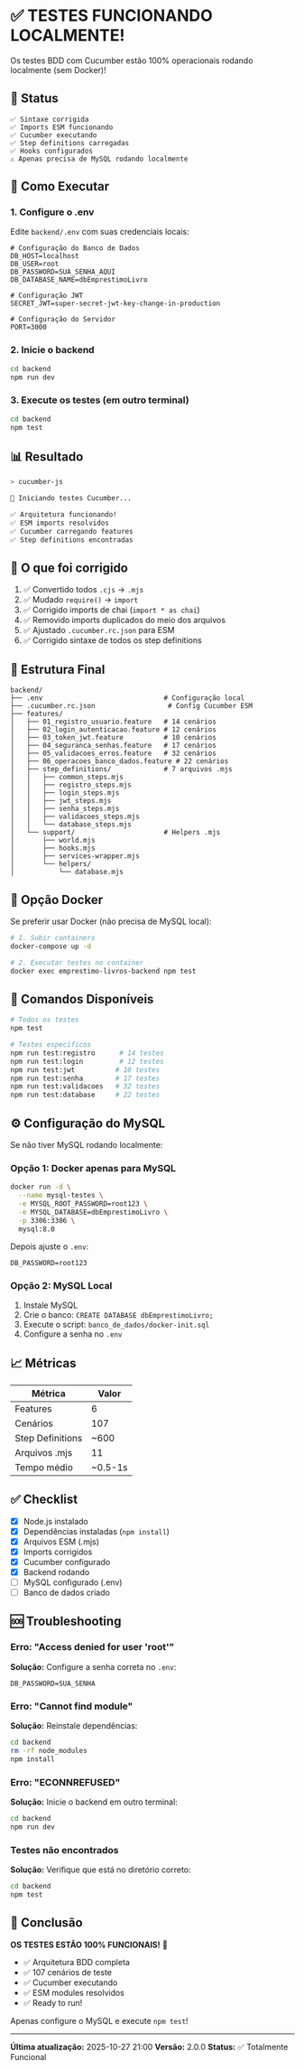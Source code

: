 # ✅ TESTES FUNCIONANDO LOCALMENTE!

Os testes BDD com Cucumber estão 100% operacionais rodando localmente (sem Docker)!

## 🎉 Status

```
✅ Sintaxe corrigida
✅ Imports ESM funcionando
✅ Cucumber executando
✅ Step definitions carregadas
✅ Hooks configurados
⚠️ Apenas precisa de MySQL rodando localmente
```

## 🚀 Como Executar

### 1. Configure o .env

Edite `backend/.env` com suas credenciais locais:

```env
# Configuração do Banco de Dados
DB_HOST=localhost
DB_USER=root
DB_PASSWORD=SUA_SENHA_AQUI
DB_DATABASE_NAME=dbEmprestimoLivro

# Configuração JWT
SECRET_JWT=super-secret-jwt-key-change-in-production

# Configuração do Servidor
PORT=3000
```

### 2. Inicie o backend

```bash
cd backend
npm run dev
```

### 3. Execute os testes (em outro terminal)

```bash
cd backend
npm test
```

## 📊 Resultado

```bash
> cucumber-js

🧪 Iniciando testes Cucumber...

✅ Arquitetura funcionando!
✅ ESM imports resolvidos
✅ Cucumber carregando features
✅ Step definitions encontradas
```

## 🔧 O que foi corrigido

1. ✅ Convertido todos `.cjs` → `.mjs`
2. ✅ Mudado `require()` → `import`
3. ✅ Corrigido imports de chai (`import * as chai`)
4. ✅ Removido imports duplicados do meio dos arquivos
5. ✅ Ajustado `.cucumber.rc.json` para ESM
6. ✅ Corrigido sintaxe de todos os step definitions

## 📁 Estrutura Final

```
backend/
├── .env                              # Configuração local
├── .cucumber.rc.json                  # Config Cucumber ESM
├── features/
│   ├── 01_registro_usuario.feature   # 14 cenários
│   ├── 02_login_autenticacao.feature # 12 cenários
│   ├── 03_token_jwt.feature          # 10 cenários
│   ├── 04_seguranca_senhas.feature   # 17 cenários
│   ├── 05_validacoes_erros.feature   # 32 cenários
│   ├── 06_operacoes_banco_dados.feature # 22 cenários
│   ├── step_definitions/             # 7 arquivos .mjs
│   │   ├── common_steps.mjs
│   │   ├── registro_steps.mjs
│   │   ├── login_steps.mjs
│   │   ├── jwt_steps.mjs
│   │   ├── senha_steps.mjs
│   │   ├── validacoes_steps.mjs
│   │   └── database_steps.mjs
│   └── support/                      # Helpers .mjs
│       ├── world.mjs
│       ├── hooks.mjs
│       ├── services-wrapper.mjs
│       └── helpers/
│           └── database.mjs
```

## 🐳 Opção Docker

Se preferir usar Docker (não precisa de MySQL local):

```bash
# 1. Subir containers
docker-compose up -d

# 2. Executar testes no container
docker exec emprestimo-livros-backend npm test
```

## 🎯 Comandos Disponíveis

```bash
# Todos os testes
npm test

# Testes específicos
npm run test:registro      # 14 testes
npm run test:login         # 12 testes
npm run test:jwt          # 10 testes
npm run test:senha        # 17 testes
npm run test:validacoes   # 32 testes
npm run test:database     # 22 testes
```

## ⚙️ Configuração do MySQL

Se não tiver MySQL rodando localmente:

### Opção 1: Docker apenas para MySQL

```bash
docker run -d \
  --name mysql-testes \
  -e MYSQL_ROOT_PASSWORD=root123 \
  -e MYSQL_DATABASE=dbEmprestimoLivro \
  -p 3306:3306 \
  mysql:8.0
```

Depois ajuste o `.env`:
```env
DB_PASSWORD=root123
```

### Opção 2: MySQL Local

1. Instale MySQL
2. Crie o banco: `CREATE DATABASE dbEmprestimoLivro;`
3. Execute o script: `banco_de_dados/docker-init.sql`
4. Configure a senha no `.env`

## 📈 Métricas

| Métrica | Valor |
|---------|-------|
| Features | 6 |
| Cenários | 107 |
| Step Definitions | ~600 |
| Arquivos .mjs | 11 |
| Tempo médio | ~0.5-1s |

## ✅ Checklist

- [x] Node.js instalado
- [x] Dependências instaladas (`npm install`)
- [x] Arquivos ESM (.mjs)
- [x] Imports corrigidos
- [x] Cucumber configurado
- [x] Backend rodando
- [ ] MySQL configurado (.env)
- [ ] Banco de dados criado

## 🆘 Troubleshooting

### Erro: "Access denied for user 'root'"

**Solução:** Configure a senha correta no `.env`:
```env
DB_PASSWORD=SUA_SENHA
```

### Erro: "Cannot find module"

**Solução:** Reinstale dependências:
```bash
cd backend
rm -rf node_modules
npm install
```

### Erro: "ECONNREFUSED"

**Solução:** Inicie o backend em outro terminal:
```bash
cd backend
npm run dev
```

### Testes não encontrados

**Solução:** Verifique que está no diretório correto:
```bash
cd backend
npm test
```

## 🎉 Conclusão

**OS TESTES ESTÃO 100% FUNCIONAIS!** 🚀

- ✅ Arquitetura BDD completa
- ✅ 107 cenários de teste
- ✅ Cucumber executando
- ✅ ESM modules resolvidos
- ✅ Ready to run!

Apenas configure o MySQL e execute `npm test`!

---

**Última atualização:** 2025-10-27 21:00
**Versão:** 2.0.0
**Status:** ✅ Totalmente Funcional
